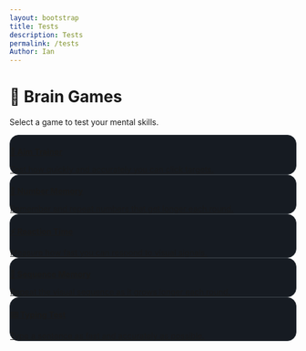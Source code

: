 ```yaml
---
layout: bootstrap
title: Tests
description: Tests
permalink: /tests
Author: Ian
---
```


<div class="container text-center p-5">
  <h1 class="text-success mb-4">🧪 Brain Games</h1>
  <p class="text-muted mb-5">Select a game to test your mental skills.</p>

  <div class="row row-cols-1 row-cols-md-2 row-cols-lg-3 g-4">
    <div class="col">
      <a href="{{site.baseurl}}/aim" class="text-decoration-none">
        <div class="card game-card h-100 p-4 text-start">
          <h4 class="text-success">🎯 Aim Trainer</h4>
          <p class="text-light">Test how quickly and accurately you can click targets.</p>
        </div>
      </a>
    </div>
    <div class="col">
      <a href="{{site.baseurl}}/number" class="text-decoration-none">
        <div class="card game-card h-100 p-4 text-start">
          <h4 class="text-success">🔢 Number Memory</h4>
          <p class="text-light">Remember and repeat numbers that get longer each round.</p>
        </div>
      </a>
    </div>
    <div class="col">
      <a href="{{site.baseurl}}/reaction" class="text-decoration-none">
        <div class="card game-card h-100 p-4 text-start">
          <h4 class="text-success">⚡ Reaction Time</h4>
          <p class="text-light">Measure how fast you can respond to visual signals.</p>
        </div>
      </a>
    </div>
    <div class="col">
      <a href="{{site.baseurl}}/sequence" class="text-decoration-none">
        <div class="card game-card h-100 p-4 text-start">
          <h4 class="text-success">🔁 Sequence Memory</h4>
          <p class="text-light">Repeat the visual sequence as it grows longer each round.</p>
        </div>
      </a>
    </div>
    <div class="col">
      <a href="{{site.baseurl}}/typing" class="text-decoration-none">
        <div class="card game-card h-100 p-4 text-start">
          <h4 class="text-success">⌨️ Typing Test</h4>
          <p class="text-light">Type a sentence as fast and accurately as possible.</p>
        </div>
      </a>
    </div>
  </div>
</div>

<style>
  .game-card {
    background-color: #161b22;
    border: 1px solid #30363d;
    border-radius: 1rem;
    transition: transform 0.2s ease, box-shadow 0.2s ease;
  }

  .game-card:hover {
    transform: scale(1.03);
    box-shadow: 0 0 20px rgba(0,255,0,0.1);
    border-color: #2ea043;
  }

  .game-card h4 {
    margin-bottom: 0.5rem;
  }

  .game-card p {
    margin-bottom: 0;
  }
</style>
